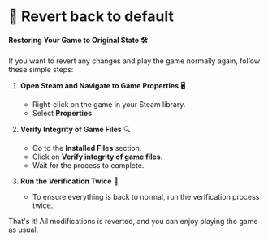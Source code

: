 # 🔁 Revert back to default

#### Restoring Your Game to Original State 🛠️

If you want to revert any changes and play the game normally again, follow these simple steps:

1.  **Open Steam and Navigate to Game Properties** 🖥️

    * Right-click on the game in your Steam library.
    * Select **Properties**


2.  **Verify Integrity of Game Files** 🔍

    * Go to the **Installed Files** section.
    * Click on **Verify integrity of game files**.
    * Wait for the process to complete.


3. **Run the Verification Twice** 🔄
   * To ensure everything is back to normal, run the verification process twice.

That's it! All modifications is reverted, and you can enjoy playing the game as usual.
